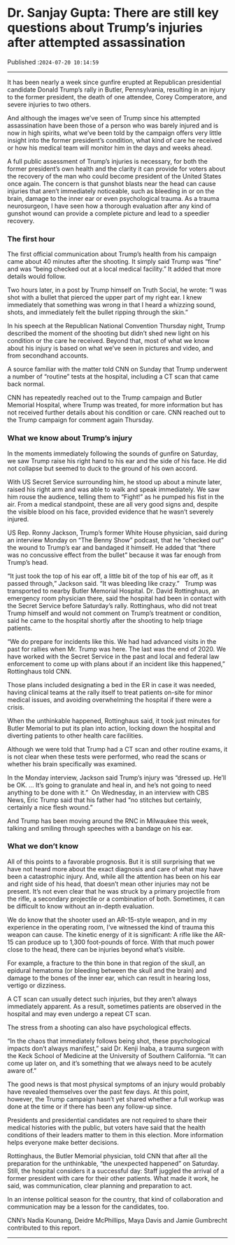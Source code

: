 # Dr. Sanjay Gupta: There are still key questions about Trump’s injuries after attempted assassination

Published :`2024-07-20 10:14:59`

---

It has been nearly a week since gunfire erupted at Republican presidential candidate Donald Trump’s rally in Butler, Pennsylvania, resulting in an injury to the former president, the death of one attendee, Corey Comperatore, and severe injuries to two others.

And although the images we’ve seen of Trump since his attempted assassination have been those of a person who was barely injured and is now in high spirits, what we’ve been told by the campaign offers very little insight into the former president’s condition, what kind of care he received or how his medical team will monitor him in the days and weeks ahead.

A full public assessment of Trump’s injuries is necessary, for both the former president’s own health and the clarity it can provide for voters about the recovery of the man who could become president of the United States once again. The concern is that gunshot blasts near the head can cause injuries that aren’t immediately noticeable, such as bleeding in or on the brain, damage to the inner ear or even psychological trauma. As a trauma neurosurgeon, I have seen how a thorough evaluation after any kind of gunshot wound can provide a complete picture and lead to a speedier recovery.

### The first hour

The first official communication about Trump’s health from his campaign came about 40 minutes after the shooting. It simply said Trump was “fine” and was “being checked out at a local medical facility.” It added that more details would follow.

Two hours later, in a post by Trump himself on Truth Social, he wrote: “I was shot with a bullet that pierced the upper part of my right ear. I knew immediately that something was wrong in that I heard a whizzing sound, shots, and immediately felt the bullet ripping through the skin.”

In his speech at the Republican National Convention Thursday night, Trump described the moment of the shooting but didn’t shed new light on his condition or the care he received. Beyond that, most of what we know about his injury is based on what we’ve seen in pictures and video, and from secondhand accounts.

A source familiar with the matter told CNN on Sunday that Trump underwent a number of “routine” tests at the hospital, including a CT scan that came back normal.

CNN has repeatedly reached out to the Trump campaign and Butler Memorial Hospital, where Trump was treated, for more information but has not received further details about his condition or care. CNN reached out to the Trump campaign for comment again Thursday.

### What we know about Trump’s injury

In the moments immediately following the sounds of gunfire on Saturday, we saw Trump raise his right hand to his ear and the side of his face. He did not collapse but seemed to duck to the ground of his own accord.

With US Secret Service surrounding him, he stood up about a minute later, raised his right arm and was able to walk and speak immediately. We saw him rouse the audience, telling them to “Fight!” as he pumped his fist in the air. From a medical standpoint, these are all very good signs and, despite the visible blood on his face, provided evidence that he wasn’t severely injured.

US Rep. Ronny Jackson, Trump’s former White House physician, said during an interview Monday on “The Benny Show” podcast, that he “checked out” the wound to Trump’s ear and bandaged it himself. He added that “there was no concussive effect from the bullet” because it was far enough from Trump’s head.

“It just took the top of his ear off, a little bit of the top of his ear off, as it passed through,” Jackson said. “It was bleeding like crazy.”   Trump was transported to nearby Butler Memorial Hospital. Dr. David Rottinghaus, an emergency room physician there, said the hospital had been in contact with the Secret Service before Saturday’s rally. Rottinghaus, who did not treat Trump himself and would not comment on Trump’s treatment or condition, said he came to the hospital shortly after the shooting to help triage patients.

“We do prepare for incidents like this. We had had advanced visits in the past for rallies when Mr. Trump was here. The last was the end of 2020. We have worked with the Secret Service in the past and local and federal law enforcement to come up with plans about if an incident like this happened,” Rottinghaus told CNN.

Those plans included designating a bed in the ER in case it was needed, having clinical teams at the rally itself to treat patients on-site for minor medical issues, and avoiding overwhelming the hospital if there were a crisis.

When the unthinkable happened, Rottinghaus said, it took just minutes for Butler Memorial to put its plan into action, locking down the hospital and diverting patients to other health care facilities.

Although we were told that Trump had a CT scan and other routine exams, it is not clear when these tests were performed, who read the scans or whether his brain specifically was examined.

In the Monday interview, Jackson said Trump’s injury was “dressed up. He’ll be OK. … It’s going to granulate and heal in, and he’s not going to need anything to be done with it.”  On Wednesday, in an interview with CBS News, Eric Trump said that his father had “no stitches but certainly, certainly a nice flesh wound.”

And Trump has been moving around the RNC in Milwaukee this week, talking and smiling through speeches with a bandage on his ear.

### What we don’t know

All of this points to a favorable prognosis. But it is still surprising that we have not heard more about the exact diagnosis and care of what may have been a catastrophic injury. And, while all the attention has been on his ear and right side of his head, that doesn’t mean other injuries may not be present. It’s not even clear that he was struck by a primary projectile from the rifle, a secondary projectile or a combination of both. Sometimes, it can be difficult to know without an in-depth evaluation.

We do know that the shooter used an AR-15-style weapon, and in my experience in the operating room, I’ve witnessed the kind of trauma this weapon can cause. The kinetic energy of it is significant: A rifle like the AR-15 can produce up to 1,300 foot-pounds of force. With that much power close to the head, there can be injuries beyond what’s visible.

For example, a fracture to the thin bone in that region of the skull, an epidural hematoma (or bleeding between the skull and the brain) and damage to the bones of the inner ear, which can result in hearing loss, vertigo or dizziness.

A CT scan can usually detect such injuries, but they aren’t always immediately apparent. As a result, sometimes patients are observed in the hospital and may even undergo a repeat CT scan.

The stress from a shooting can also have psychological effects.

“In the chaos that immediately follows being shot, these psychological impacts don’t always manifest,” said Dr. Kenji Inaba, a trauma surgeon with the Keck School of Medicine at the University of Southern California. “It can come up later on, and it’s something that we always need to be acutely aware of.”

The good news is that most physical symptoms of an injury would probably have revealed themselves over the past few days. At this point, however, the Trump campaign hasn’t yet shared whether a full workup was done at the time or if there has been any follow-up since.

Presidents and presidential candidates are not required to share their medical histories with the public, but voters have said that the health conditions of their leaders matter to them in this election. More information helps everyone make better decisions.

Rottinghaus, the Butler Memorial physician, told CNN that after all the preparation for the unthinkable, “the unexpected happened” on Saturday. Still, the hospital considers it a successful day: Staff juggled the arrival of a former president with care for their other patients. What made it work, he said, was communication, clear planning and preparation to act.

In an intense political season for the country, that kind of collaboration and communication may be a lesson for the candidates, too.

CNN’s Nadia Kounang, Deidre McPhillips, Maya Davis and Jamie Gumbrecht contributed to this report.

---


